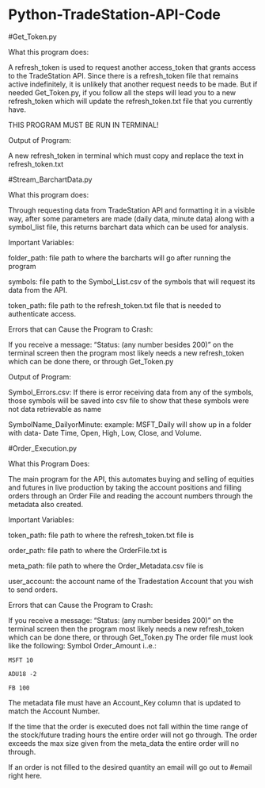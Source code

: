 # Python-TradeStation-API-Code

#Get_Token.py

What this program does:

A refresh_token is used to request another access_token that grants access to the TradeStation API. Since there is a refresh_token file that remains active indefinitely, it is unlikely that another request needs to be made. But if needed Get_Token.py, if you follow all the steps will lead you to a new refresh_token which will update the refresh_token.txt file that you currently have. 

THIS PROGRAM MUST BE RUN IN TERMINAL!

Output of Program:

A new refresh_token in terminal which must copy and replace the text in refresh_token.txt


#Stream_BarchartData.py 

What this program does:

Through requesting data from TradeStation API and formatting it in a visible way, after some parameters are made (daily data, minute data) along with a symbol_list file, this returns barchart data which can be used for analysis. 

Important Variables:

folder_path: file path to where the barcharts will go after running the program

symbols: file path to the Symbol_List.csv of the symbols that will request its data from the API. 

token_path: file path to the refresh_token.txt file that is needed to authenticate access.



Errors that can Cause the Program to Crash:

If you receive a message: “Status: (any number besides 200)” on the terminal screen then the program most likely needs a new refresh_token which can be done there, or through Get_Token.py


Output of Program:

Symbol_Errors.csv: If there is error receiving data from any of the symbols, those symbols will 
be saved into csv file to show that these symbols were not data retrievable as name

SymbolName_DailyorMinute: example: MSFT_Daily will show up in a folder with data- Date
Time, Open, High, Low, Close, and Volume. 


#Order_Execution.py

What this Program Does:

The main program for the API, this automates buying and selling of equities and futures in live production by taking the account positions and filling orders through an Order File and reading the account numbers through the metadata also created. 

Important Variables:

token_path: file path to where the refresh_token.txt file is

order_path: file path to where the OrderFile.txt is 

meta_path: file path to where the Order_Metadata.csv file is

user_account: the account name of the Tradestation Account that you wish to send orders. 


Errors that can Cause the Program to Crash:

If you receive a message: “Status: (any number besides 200)” on the terminal screen then the program most likely needs a new refresh_token which can be done there, or through Get_Token.py
The order file must look like the following: Symbol Order_Amount i..e.:

	MSFT 10
  
	ADU18 -2
  
	FB 100
  
The metadata file must have an Account_Key column that is updated to match the Account Number.

If the time that the order is executed does not fall within the time range of the stock/future trading hours the entire order will not go through.
The order exceeds the max size given from the meta_data the entire order will no through.

If an order is not filled to the desired quantity an email will go out to #email right here. 
